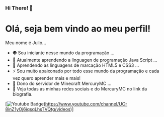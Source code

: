 ### Hi There! 👋

<!--
**mazarottoo/mazarottoo** is a ✨ _special_ ✨ repository because its `README.md` (this file) appears on your GitHub profile.

Here are some ideas to get you started:

- 🔭 I’m currently working on ...
- 🌱 I’m currently learning ...
- 👯 I’m looking to collaborate on ...
- 🤔 I’m looking for help with ...
- 💬 Ask me about ...
- 📫 How to reach me: ...
- 😄 Pronouns: ...
- ⚡ Fun fact: ...
-->

# Olá, seja bem vindo ao meu perfil!

Meu nome é Julio...

- 👽 Sou iniciante nesse mundo da programação ...
- 🤔 Atualmente aprendendo a linguagen de programação Java Script ...
- 🤖 Aprendendo as linguagens de marcação HTML5 e CSS3 ...
- ⚡ Sou muito apaixonado por todo esse mundo da programação e cada vez quero aprender mais e mais!
- 🤑 Dono do servidor de Minecraft MercuryMC ...
- 🤗 Veja todas as minhas redes sociais e do MercuryMC no link da biografia.

[![Youtube Badge](https://yt3.ggpht.com/ytc/AAUvwnjywC55-clNDgkd447rS-ZMgrQ24Cn1dqPRafvgWQ=s176-c-k-c0x00ffffff-no-rj)(https://www.youtube.com/channel/UC-8inZ1yOj6iqsqLhsTVQtg/videos)]
